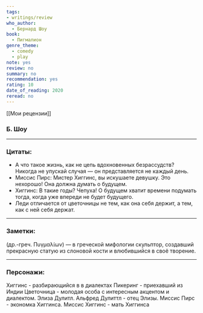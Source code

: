 ```yaml
---
tags: 
- writings/review
who_author:
  - Бернард Шоу
book:
  - Пигмалион
genre_theme:
  - comedy
  - play
note: yes
review: no
summary: no
recommendation: yes
rating: 10
date_of_reading: 2020
reread: no
---
```

[[Мои рецензии]]
### Б. Шоу
---
### Цитаты:
- А что такое жизнь, как не цепь вдохновенных безрассудств? Никогда не упускай случая — он представляется не каждый день.
- Миссис Пирс: Мистер Хиггинс, вы искушаете девушку. Это нехорошо! Она должна думать о будущем.  
- Хиггинс: В такие годы? Чепуха! О будущем хватит времени подумать тогда, когда уже впереди не будет будущего.  
- Леди отличается от цветочницы не тем, как она себя держит, а тем, как с ней себя держат.
---
### Заметки:
(др.-греч. Πυγμαλίων) — в греческой мифологии скульптор, создавший прекрасную  статую из слоновой кости и влюбившийся в своё творение.  

---
### Персонажи:
Хиггинс - разбирающийся в в диалектах
Пикеринг - приехавший из Индии
Цветочница - молодая особа с интересным акцентом и диалектом. Элиза Дулитл.
Альфред Дулиттл - отец Элизы.
Миссис Пирс - экономка Хиггинса.
Миссис Хиггинс - мать Хиггинса